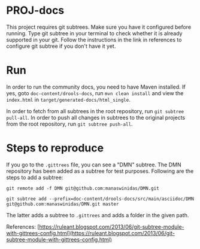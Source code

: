 # PROJ-docs

This project requires git subtrees. Make sure you have it configured before running. Type git subtree in your terminal to check whether it is already supported in your git. Follow the instructions in the link in references to configure git subtree if you don't have it yet.

# Run 

<!-- In order to run the product-docs, you need to install [ccutil](https://pantheon.cee.redhat.com/#/help/ccutil-install) and follow the instructions in [proposal-d](https://gitlab.cee.redhat.com/red-hat-jboss-bxms-documentation/proposal-d/tree/master). -->

In order to run the community docs, you need to have Maven installed. If yes, goto `doc-content/drools-docs`, run `mvn clean install` and view the `index.html` in `target/generated-docs/html_single`.

<!-- In order to run the PROD docs in gitbook, go to the `assemblies/assembly_dmn-models/dm/build/tmp/en-US/html-single` folder and run `gitbook serve`. You can see the documentation at `localhost:4000`. It may ask you to run `gitbook install`. You also may need to install gitbook CLI, if you don't have it already. Just run `npm install gitbook-cli -g` and run the commands again. -->

In order to fetch from all subtrees in the root repository, run `git subtree pull-all`. 
In order to push all changes in subtrees to the original projects from the root repository, run `git subtree push-all`.

# Steps to reproduce

If you go to the `.gittrees` file, you can see a "DMN" subtree. The DMN repository has been added as a subtree for test purposes. Following are the steps to add a subtree:

`git remote add -f DMN git@github.com:manaswinidas/DMN.git`

`git subtree add --prefix=doc-content/drools-docs/src/main/asciidoc/DMN git@github.com:manaswinidas/DMN.git master`

The latter adds a subtree to `.gittrees` and adds a folder in the given path.

References: 
[https://ruleant.blogspot.com/2013/06/git-subtree-module-with-gittrees-config.html](https://ruleant.blogspot.com/2013/06/git-subtree-module-with-gittrees-config.html)